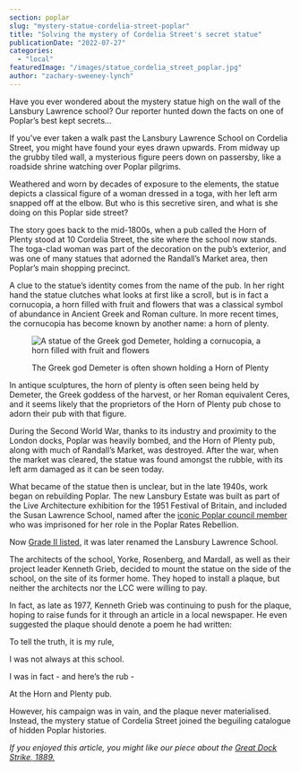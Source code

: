 ```yaml
---
section: poplar
slug: "mystery-statue-cordelia-street-poplar"
title: "Solving the mystery of Cordelia Street's secret statue"
publicationDate: "2022-07-27"
categories: 
  - "local"
featuredImage: "/images/statue_cordelia_street_poplar.jpg"
author: "zachary-sweeney-lynch"
---
```


Have you ever wondered about the mystery statue high on the wall of the Lansbury Lawrence school? Our reporter hunted down the facts on one of Poplar’s best kept secrets…

If you’ve ever taken a walk past the Lansbury Lawrence School on Cordelia Street, you might have found your eyes drawn upwards. From midway up the grubby tiled wall, a mysterious figure peers down on passersby, like a roadside shrine watching over Poplar pilgrims.

Weathered and worn by decades of exposure to the elements, the statue depicts a classical figure of a woman dressed in a toga, with her left arm snapped off at the elbow. But who is this secretive siren, and what is she doing on this Poplar side street?

The story goes back to the mid-1800s, when a pub called the Horn of Plenty stood at 10 Cordelia Street, the site where the school now stands. The toga-clad woman was part of the decoration on the pub’s exterior, and was one of many statues that adorned the Randall’s Market area, then Poplar’s main shopping precinct.

A clue to the statue’s identity comes from the name of the pub. In her right hand the statue clutches what looks at first like a scroll, but is in fact a cornucopia, a horn filled with fruit and flowers that was a classical symbol of abundance in Ancient Greek and Roman culture. In more recent times, the cornucopia has become known by another name: a horn of plenty.

<figure>

![A statue of the Greek god Demeter, holding a cornucopia, a horn filled with fruit and flowers](/images/statue_demeter_greek_god_cornucopia.jpeg)

<figcaption>

The Greek god Demeter is often shown holding a Horn of Plenty

</figcaption>

</figure>

In antique sculptures, the horn of plenty is often seen being held by Demeter, the Greek goddess of the harvest, or her Roman equivalent Ceres, and it seems likely that the proprietors of the Horn of Plenty pub chose to adorn their pub with that figure.

During the Second World War, thanks to its industry and proximity to the London docks, Poplar was heavily bombed, and the Horn of Plenty pub, along with much of Randall’s Market, was destroyed. After the war, when the market was cleared, the statue was found amongst the rubble, with its left arm damaged as it can be seen today.

What became of the statue then is unclear, but in the late 1940s, work began on rebuilding Poplar. The new Lansbury Estate was built as part of the Live Architecture exhibition for the 1951 Festival of Britain, and included the Susan Lawrence School, named after the [iconic Poplar council member](https://en.wikipedia.org/wiki/Susan_Lawrence) who was imprisoned for her role in the Poplar Rates Rebellion.

Now [Grade II listed](https://historicengland.org.uk/listing/the-list/list-entry/1376748), it was later renamed the Lansbury Lawrence School. 

The architects of the school, Yorke, Rosenberg, and Mardall, as well as their project leader Kenneth Grieb, decided to mount the statue on the side of the school, on the site of its former home. They hoped to install a plaque, but neither the architects nor the LCC were willing to pay.

In fact, as late as 1977, Kenneth Grieb was continuing to push for the plaque, hoping to raise funds for it through an article in a local newspaper. He even suggested the plaque should denote a poem he had written: 

To tell the truth, it is my rule,

I was not always at this school.

I was in fact - and here’s the rub -

At the Horn and Plenty pub.

However, his campaign was in vain, and the plaque never materialised. Instead, the mystery statue of Cordelia Street joined the beguiling catalogue of hidden Poplar histories.

_If you enjoyed this article, you might like our piece about the [Great Dock Strike, 1889.](https://poplarlondon.co.uk/great-dock-strike-london/)_
